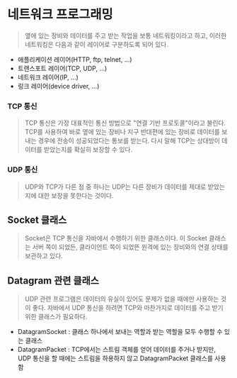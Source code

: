 # 네트워크 프로그래밍

> 옆에 있는 장비와 데이터를 주고 받는 작업을 보통 네트워킹이라고 하고, 이러한 네트워킹은 다음과 같이 레이어로 구분하도록 되어 있다.
- 애플리케이션 레이어(HTTP, ftp, telnet, ...)
- 트랜스포트 레이어(TCP, UDP, ...)
- 네트워크 레이어(IP, ...)
- 링크 레이어(device driver, ...)

### TCP 통신
> TCP 통신은 가장 대표적인 통신 방법으로 "연결 기반 프로토콜"이라고 불린다. TCP를 사용하여 바로 옆에 있는 장비나 지구 반대편에 있는 장비로 데이터를 보내는 경우에 전송이
> 성공되었다는 통보를 받는다. 다시 말해 TCP는 상대방이 데이터를 받았는지를 확실히 보장할 수 있다.

### UDP 통신
> UDP와 TCP가 다른 점 중 하나는 UDP는 다른 장비가 데이터를 제대로 받았는지에 대한 보장을 못한다는 것이다.

## Socket 클래스
> Socket은 TCP 통신을 자바에서 수행하기 위한 클래스이다. 이 Socket 클래스는 서버 쪽이 되었든, 클라이언트 쪽이 되었뜬 원격에 있는 장비와의 연결 상태를 보관하고 있다.

## Datagram 관련 클래스
> UDP 관련 프로그램은 데이터의 유실이 있어도 문제가 없을 때에만 사용하는 것이 좋다. 자바에서 UDP 통신을 하려면 TCP와 마찬가지로 데이터를 주고 받기 위한 클래스가 필요하다.
- DatagramSocket : 클래스 하나에서 보내는 역할과 받는 역할을 모두 수행할 수 있는 클래스
- DatagramPacket : TCP에서는 스트림 객체를 얻어 데이터를 주거나 받지만, UDP 통신을 할 때에는 스트림을 하용하지 않고 DatagramPacket 클래스를 사용함
